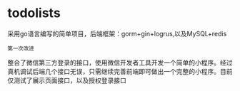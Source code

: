 # todolists
采用go语言编写的简单项目，后端框架：gorm+gin+logrus,以及MySQL+redis

```
第一次改进
```
整合了微信第三方登录的接口，使用微信开发者工具开发一个简单的小程序。经过真机调试后端几个接口无误，只需继续完善前端即可做出一个完整的小程序。目前仅测试了展示页面接口，以及授权登录接口
